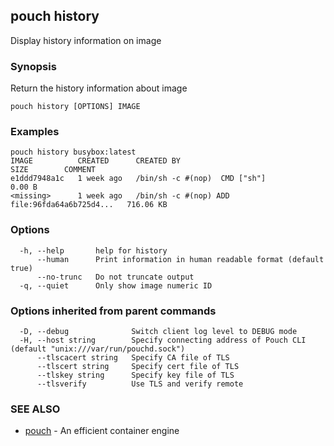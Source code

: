 ## pouch history

Display history information on image

### Synopsis

Return the history information about image

```
pouch history [OPTIONS] IMAGE
```

### Examples

```
pouch history busybox:latest
IMAGE          CREATED      CREATED BY                                      SIZE        COMMENT
e1ddd7948a1c   1 week ago   /bin/sh -c #(nop)  CMD ["sh"]                   0.00 B
<missing>      1 week ago   /bin/sh -c #(nop) ADD file:96fda64a6b725d4...   716.06 KB  
```

### Options

```
  -h, --help       help for history
      --human      Print information in human readable format (default true)
      --no-trunc   Do not truncate output
  -q, --quiet      Only show image numeric ID
```

### Options inherited from parent commands

```
  -D, --debug              Switch client log level to DEBUG mode
  -H, --host string        Specify connecting address of Pouch CLI (default "unix:///var/run/pouchd.sock")
      --tlscacert string   Specify CA file of TLS
      --tlscert string     Specify cert file of TLS
      --tlskey string      Specify key file of TLS
      --tlsverify          Use TLS and verify remote
```

### SEE ALSO

* [pouch](pouch.md)	 - An efficient container engine


